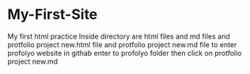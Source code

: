 # My-First-Site
My first html practice
Inside directory are html files and md files and protfolio project new.html file and protfolio project new.md file to enter profolyo website in githab enter to profolyo folder then click on protfolio project new.md
